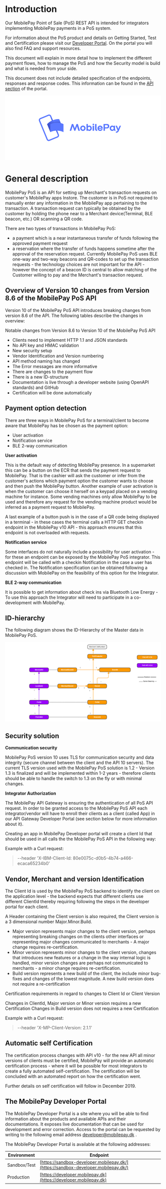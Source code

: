 
# <a name="index"></a> Introduction 

Our MobilePay Point of Sale (PoS) REST API is intended for integrators implementing MobilePay payments in a PoS system.

For information about the PoS product and details on Getting Started, Test and Certification please visit our
<a href="https://developer.mobilepay.dk/subscriptions-main">Developer Portal</a>. On the portal you will also find FAQ and support resources.

This document will explain in more detail how to implement the different payment flows, how to manage the PoS and how the Security model is build and what is needed from your side.

This document does not include detailed specification of the endpoints, responses and response codes. This information can be found in the <a href="https://developer.mobilepay.dk/product"> API section</a> of the portal.


[![](assets/images/Preview-MP-logo-and-type-horizontal-blue.png)](assets/images/Preview-MP-logo-and-type-horizontal-blue.png)

# General description
MobilePay PoS is an API for setting up Merchant's transaction requests on customer's MobilePay apps Instore. The customer is in PoS not required to manually enter any information in the MobilePay app pertaining to the transaction. A transaction request can typically be obtained by the customer by holding the phone near to a Merchant device(Terminal, BLE beacon, etc.) OR scanning a QR code.

There are two types of transactions in MobilePay PoS:
* a payment which is a near instantaneous transfer of funds following the approved payment request 
* a reservation where the transfer of funds happens sometime after the approval of the reservation request. 
Currently MobilePay PoS uses BLE one-way and two-way beacons and QR-codes to set up the transaction requests - the technology choices are not important for the API - however the concept of a beacon ID is central to allow matching of the Customer willing to pay and the Merchant's transaction request.

## Overview of Version 10 changes from Version 8.6 of the MobilePay PoS API
Version 10 of the MobilePay PoS API introduces breaking changes from version 8.6 of the API. The following tables describe the changes in overview:

Notable changes from Version 8.6 to Version 10 of the MobilePay PoS API
* Clients need to implement HTTP 1.1 and JSON standards
* No API key and HMAC validation
* New security setup
* Vendor Identification and Version numbering
* API method naming has changed
* The Error messages are more informative
* There are changes to the payment flow
* There is a new ID-structure
* Documentation is live through a developer website (using OpenAPI standards) and GitHub
* Certification will be done automatically


## Payment option detection

There are three ways in MobilePay PoS for a terminal/client to become aware that MobilePay has be chosen as the payment option:

* User activation
* Notification service
* BLE 2-way communication

**User activation**

This is the default way of detecting MobilePay presence. In a supemarket this can be a button on the ECR that sends the payment request to MobilePay. That is the cashier will ask the customer or infer from the customer's actions which payment option the customer wants to choose and then push the MobilePay button. Another example of user activation is when the customer can choose it herself on a keypad placed on a vending machine for instance. Some vending machines only allow MobilePay to be used and therefore any request for the vending machine product would be inferred as a payment request to MobilePay.

A last example of a button push is in the case of a QR code being displayed in a terminal - in these cases the terminal calls a HTTP GET checkin endpoint in the MobilePay v10 API - this approach ensures that this endpoint is not overloaded with requests.

**Notification service**

Some interfaces do not naturally include a possibility for user activation - for these an endpoint can be exposed by the MobilePay PoS integrator. This endpoint will be called with a checkin Notification in the case a user has checked in. The Notification specification can be obtained following a discussion with MobilePay on the feasibility of this option for the Integrator.

**BLE 2-way communication**

It is possible to get information about check ins via Bluetooth Low Energy - To use this approach the Integrator will need to participate in a co-development with MobilePay.

## ID-hierarchy

The following diagram shows the ID-Hierarchy of the Master data in MobilePay PoS.

[![](assets/images/Pos-v10-id-hierarchy.png)](assets/images/Pos-v10-id-hierarchy.png)


## Security solution

**Communication security**

MobilePay PoS version 10 uses TLS for communication security and data integrity (secure channel between the client and the API 10 servers). The current TLS version used with the MobilePay PoS solution is 1.2 -  Version 1.3 is finalized and will be implemented within 1-2 years - therefore clients should be able to handle the switch to 1.3 on the fly or with minimal changes.

**Integrator Authorization**

The MobilePay API Gateway is ensuring the authentication of all PoS API request. 
In order to be granted access to the MobilePay PoS API each integrator/vendor will have to enroll their clients as a client (called App) in our API Gateway Developer Portal (see section below for more information about it).

Creating an app in MobilePay Developer portal will create a client Id that should be used in all calls the the MobilePay PoS API in the following way:


Example with a Curl request:

> --header 'X-IBM-Client-Id: 80e0075c-d0b5-4b74-a466-ecaca65234b0'

## Vendor, Merchant and version Identification
The Client Id is used by the MobilePay PoS backend to identify the client on the application level - the backend expects that different clients use different ClientId thereby requiring following the steps in the developer portal for each client.

 A Header containing the Client version is also required, the Client version is a 3 dimensional number Major.Minor.Build.

* Major version represents major changes to the client version, perhaps representing breaking changes on the clients other interfaces or representing major changes communicated to merchants - A major change requires re-certification.
* Minor version represents minor changes to the client version, changes that introduces new features or a change in the way internal logic is handled, minor version changes are perhaps not communicated to merchants - a minor change requires re-certification.
* Build version represents a new build of the client, the include minor bug-fixes and changes of the lowest magnitude. A new build version does not require a re-certification

Certification requirements in regard to changes to Client Id or Client Version

Changes in ClientId, Major version or Minor version requires a new Certification
Changes in Build version does not requires a new Certification

Example with a Curl request:

> --header 'X-MP-Client-Version: 2.1.1'


## Automatic self Certification
The certification process changes with API v10 - for the new API all minor versions of clients must be certified, MobilePay will provide an automatic certification process - where it will be possible for most integrators to create a fully automated self-certification. The certification will be concluded with an automated report on how the certification went.

Further details on self certification will follow in December 2019.

## The MobilePay Developer Portal
The MobilePay Developer Portal is a site where you will be able to find information about the products and available APIs and their documentations.
It exposes live documentation that can be used for development and error correction. Access to the portal can be requested by writing to the following email address developer@mobilepay.dk .

The MobilePay Developer Portal is available at the following addresses:

| Environment  | Endpoint |
|--------------|-------------|
| Sandbox/Test | [https://sandbox-developer.mobilepay.dk/](https://sandbox-developer.mobilepay.dk/) |
| Production   | [https://developer.mobilepay.dk](https://developer.mobilepay.dk) |
